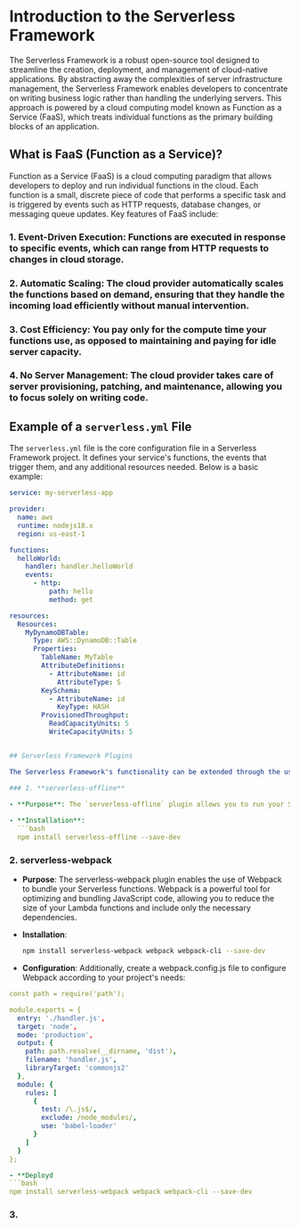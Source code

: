 # Introduction to the Serverless Framework

The Serverless Framework is a robust open-source tool designed to streamline the creation, deployment, and management of cloud-native applications. By abstracting away the complexities of server infrastructure management, the Serverless Framework enables developers to concentrate on writing business logic rather than handling the underlying servers. This approach is powered by a cloud computing model known as Function as a Service (FaaS), which treats individual functions as the primary building blocks of an application.

## What is FaaS (Function as a Service)?

Function as a Service (FaaS) is a cloud computing paradigm that allows developers to deploy and run individual functions in the cloud. Each function is a small, discrete piece of code that performs a specific task and is triggered by events such as HTTP requests, database changes, or messaging queue updates. Key features of FaaS include:

### 1. Event-Driven Execution: Functions are executed in response to specific events, which can range from HTTP requests to changes in cloud storage.

### 2. Automatic Scaling: The cloud provider automatically scales the functions based on demand, ensuring that they handle the incoming load efficiently without manual intervention.

### 3. Cost Efficiency: You pay only for the compute time your functions use, as opposed to maintaining and paying for idle server capacity.

### 4. No Server Management: The cloud provider takes care of server provisioning, patching, and maintenance, allowing you to focus solely on writing code.

## Example of a `serverless.yml` File

The `serverless.yml` file is the core configuration file in a Serverless Framework project. It defines your service's functions, the events that trigger them, and any additional resources needed. Below is a basic example:

```yaml
service: my-serverless-app

provider:
  name: aws
  runtime: nodejs18.x
  region: us-east-1

functions:
  helloWorld:
    handler: handler.helloWorld
    events:
      - http:
          path: hello
          method: get

resources:
  Resources:
    MyDynamoDBTable:
      Type: AWS::DynamoDB::Table
      Properties:
        TableName: MyTable
        AttributeDefinitions:
          - AttributeName: id
            AttributeType: S
        KeySchema:
          - AttributeName: id
            KeyType: HASH
        ProvisionedThroughput:
          ReadCapacityUnits: 5
          WriteCapacityUnits: 5


## Serverless Framework Plugins

The Serverless Framework's functionality can be extended through the use of plugins. Plugins allow you to add custom behavior, automate tasks, and integrate with other tools or services. Below are some popular plugins that are widely used in the Serverless community:

### 1. **serverless-offline**

- **Purpose**: The `serverless-offline` plugin allows you to run your Serverless applications locally, simulating AWS API Gateway, Lambda, and other AWS services. This is particularly useful for development and testing, as it enables you to test your functions without deploying them to the cloud.
  
- **Installation**:
  ```bash
  npm install serverless-offline --save-dev
  ```

### 2. **serverless-webpack**

- **Purpose**: The serverless-webpack plugin enables the use of Webpack to bundle your Serverless functions. Webpack is a powerful tool for optimizing and bundling JavaScript code, allowing you to reduce the size of your Lambda functions and include only the necessary dependencies.
  
- **Installation**:
  ```bash
  npm install serverless-webpack webpack webpack-cli --save-dev
  ```

- **Configuration**:
Additionally, create a webpack.config.js file to configure Webpack according to your project's needs:

```yaml
const path = require('path');

module.exports = {
  entry: './handler.js',
  target: 'node',
  mode: 'production',
  output: {
    path: path.resolve(__dirname, 'dist'),
    filename: 'handler.js',
    libraryTarget: 'commonjs2'
  },
  module: {
    rules: [
      {
        test: /\.js$/,
        exclude: /node_modules/,
        use: 'babel-loader'
      }
    ]
  }
};

- **Deployd
```bash
npm install serverless-webpack webpack webpack-cli --save-dev
```


### 3. 


